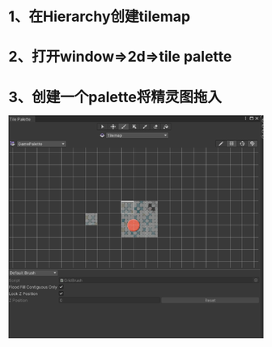 # 1、在Hierarchy创建tilemap
# 2、打开window=>2d=>tile palette
# 3、创建一个palette将精灵图拖入
![Alt text](image-15.png)